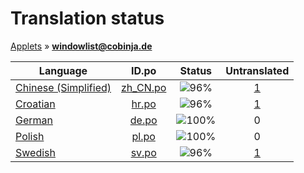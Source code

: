 # Translation status
[Applets](../../README.md) &#187; **windowlist@cobinja.de**

Language | ID.po | Status | Untranslated
---------|:--:|:------:|:-----------:
[Chinese (Simplified)](../../language-status/zh_CN.md) | [zh_CN.po](po/zh_CN.po) | ![96%](http://progressed.io/bar/96) | [1](untranslated-po/zh_CN.md)
[Croatian](../../language-status/hr.md) | [hr.po](po/hr.po) | ![96%](http://progressed.io/bar/96) | [1](untranslated-po/hr.md)
[German](../../language-status/de.md) | [de.po](po/de.po) | ![100%](http://progressed.io/bar/100) | 0
[Polish](../../language-status/pl.md) | [pl.po](po/pl.po) | ![100%](http://progressed.io/bar/100) | 0
[Swedish](../../language-status/sv.md) | [sv.po](po/sv.po) | ![96%](http://progressed.io/bar/96) | [1](untranslated-po/sv.md)
